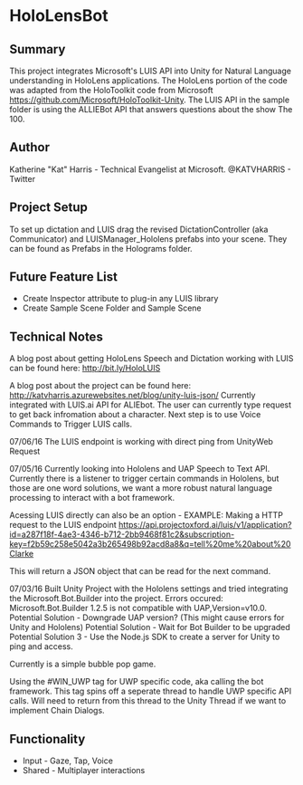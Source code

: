 # HoloLensBot
## Summary
This project integrates Microsoft's LUIS API into Unity for Natural Language understanding in HoloLens applications. The HoloLens portion of the code was adapted from the HoloToolkit code from Microsoft https://github.com/Microsoft/HoloToolkit-Unity. The LUIS API in the sample folder is using the ALLIEBot API that answers questions about the show The 100. 

## Author
Katherine "Kat" Harris - Technical Evangelist at Microsoft. @KATVHARRIS - Twitter

## Project Setup
To set up dictation and LUIS drag the revised DictationController (aka Communicator) and LUISManager_Hololens prefabs into your scene. They can be found as Prefabs in the Holograms folder. 

## Future Feature List
* Create Inspector attribute to plug-in any LUIS library
* Create Sample Scene Folder and Sample Scene


## Technical Notes
A blog post about getting HoloLens Speech and Dictation working with LUIS can be found here: http://bit.ly/HoloLUIS

A blog post about the project can be found here: http://katvharris.azurewebsites.net/blog/unity-luis-json/
Currently integrated with LUIS.ai API for ALIEbot. The user can currently type request to get back infromation about a character. Next step is to use Voice Commands to Trigger LUIS calls.  

07/06/16 
The LUIS endpoint is working with direct ping from UnityWeb Request

07/05/16
Currently looking into Hololens and UAP Speech to Text API. Currently there is a listener to trigger certain commands in Hololens, but those are one word solutions, we want a more robust natural language processing to interact with a bot framework. 

Acessing LUIS directly can also be an option - EXAMPLE: 
Making a HTTP request to the LUIS endpoint https://api.projectoxford.ai/luis/v1/application?id=a287f18f-4ae3-4346-b712-2bb9468f81c2&subscription-key=f2b59c258e5042a3b265498b92acd8a8&q=tell%20me%20about%20Clarke

This will return a JSON object that can be read for the next command. 


07/03/16
Built Unity Project with the Hololens settings and tried integrating the Microsoft.Bot.Builder into the project. 
Errors occured: Microsoft.Bot.Builder 1.2.5 is not compatible with UAP,Version=v10.0. 
Potential Solution - Downgrade UAP version? (This might cause errors for Unity and Hololens)
Potential Solution - Wait for Bot Builder to be upgraded
Potential Solution 3 - Use the Node.js SDK to create a server for Unity to ping and access. 


Currently is a simple bubble pop game. 

Using the #WIN_UWP tag for UWP specific code, aka calling the bot framework. This tag spins off a seperate thread to handle UWP specific API calls. Will need to return from this thread to the Unity Thread if we want to implement Chain Dialogs.

## Functionality 
* Input - Gaze, Tap, Voice
* Shared - Multiplayer interactions





